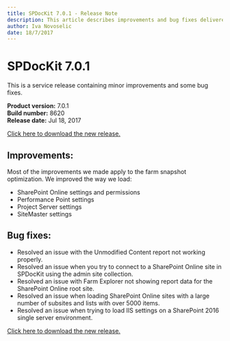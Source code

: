 ```yaml
---
title: SPDocKit 7.0.1 - Release Note
description: This article describes improvements and bug fixes delivered in SPDocKit 7.0.1
author: Iva Novoselic
date: 18/7/2017
---
```


# SPDocKit 7.0.1

This is a service release containing minor improvements and some bug fixes.

**Product version:** 7.0.1  
**Build number:** 8620  
**Release date:** Jul 18, 2017

[Click here to download the new release.](https://www.spdockit.com/downloads/)

## Improvements:

Most of the improvements we made apply to the farm snapshot optimization. We improved the way we load:

* SharePoint Online settings and permissions
* Performance Point settings
* Project Server settings
* SiteMaster settings

## Bug fixes:

* Resolved an issue with the Unmodified Content report not working properly.
* Resolved an issue when you try to connect to a SharePoint Online site in SPDocKit using the admin site collection. 
* Resolved an issue with Farm Explorer not showing report data for the SharePoint Online root site. 
* Resolved an issue when loading SharePoint Online sites with a large number of subsites and lists with over 5000 items.
* Resolved an issue when trying to load IIS settings on a SharePoint 2016 single server environment. 

[Click here to download the new release.](https://www.spdockit.com/downloads/)

